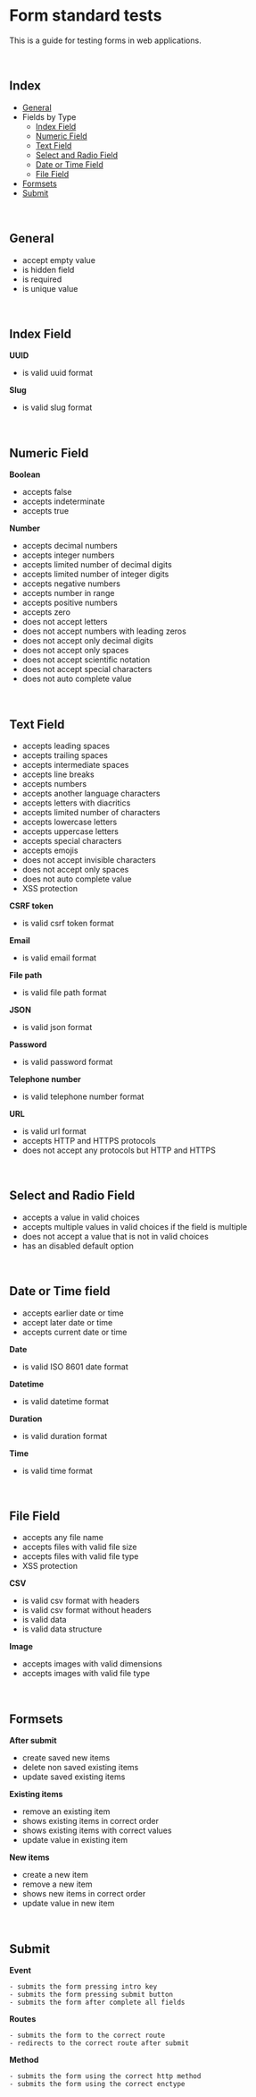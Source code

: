 # Form standard tests

This is a guide for testing forms in web applications.

<br />

<h2 id="index">Index</h2>

- [General](#general)
- Fields by Type
    - [Index Field](#index-field)
    - [Numeric Field](#numeric-field)
    - [Text Field](#text-field)
    - [Select and Radio Field](#select-and-radio-field)
    - [Date or Time Field](#date-or-time-field)
    - [File Field](#file-field)
- [Formsets](#formsets)
- [Submit](#submit)

<br />

<h2 id="general">General</h2>

- accept empty value
- is hidden field
- is required
- is unique value

<br />

<h2 id="index-field">Index Field</h2>

**UUID**
- is valid uuid format

**Slug**
- is valid slug format

<br />

<h2 id="numeric-field">Numeric Field</h2>

**Boolean**
- accepts false
- accepts indeterminate
- accepts true

**Number**
- accepts decimal numbers
- accepts integer numbers
- accepts limited number of decimal digits
- accepts limited number of integer digits
- accepts negative numbers
- accepts number in range
- accepts positive numbers
- accepts zero
- does not accept letters
- does not accept numbers with leading zeros
- does not accept only decimal digits
- does not accept only spaces
- does not accept scientific notation
- does not accept special characters
- does not auto complete value

<br />

<h2 id="text-field">Text Field</h2>

- accepts leading spaces
- accepts trailing spaces
- accepts intermediate spaces
- accepts line breaks
- accepts numbers
- accepts another language characters
- accepts letters with diacritics
- accepts limited number of characters
- accepts lowercase letters
- accepts uppercase letters
- accepts special characters
- accepts emojis
- does not accept invisible characters
- does not accept only spaces
- does not auto complete value
- XSS protection

**CSRF token**
- is valid csrf token format

**Email**
- is valid email format

**File path**
- is valid file path format

**JSON**
- is valid json format

**Password**
- is valid password format

**Telephone number**
- is valid telephone number format

**URL**
- is valid url format
- accepts HTTP and HTTPS protocols
- does not accept any protocols but HTTP and HTTPS

<br />

<h2 id="select-and-radio-field">Select and Radio Field</h2>

- accepts a value in valid choices
- accepts multiple values in valid choices if the field is multiple
- does not accept a value that is not in valid choices
- has an disabled default option

<br />

<h2 id="date-or-time-field">Date or Time field</h2>

- accepts earlier date or time
- accept later date or time
- accepts current date or time

**Date**
- is valid ISO 8601 date format

**Datetime**
- is valid datetime format

**Duration**
- is valid duration format

**Time**
- is valid time format

<br />

<h2 id="file-field">File Field</h2>

- accepts any file name
- accepts files with valid file size
- accepts files with valid file type
- XSS protection

**CSV**
- is valid csv format with headers
- is valid csv format without headers
- is valid data
- is valid data structure

**Image**
- accepts images with valid dimensions
- accepts images with valid file type

<br />

<h2 id="formsets">Formsets</h2>

**After submit**

- create saved new items
- delete non saved existing items
- update saved existing items

**Existing items**

- remove an existing item
- shows existing items in correct order
- shows existing items with correct values
- update value in existing item

**New items**

- create a new item
- remove a new item
- shows new items in correct order
- update value in new item

<br />

<h2 id="submit">Submit</h2>

**Event**

    - submits the form pressing intro key
    - submits the form pressing submit button
    - submits the form after complete all fields

**Routes**

    - submits the form to the correct route
    - redirects to the correct route after submit

**Method**

    - submits the form using the correct http method
    - submits the form using the correct enctype
